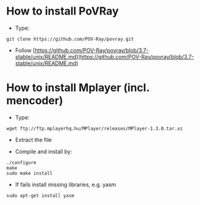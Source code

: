 # How to install PoVRay

* Type:
```
git clone https://github.com/POV-Ray/povray.git
```

* Follow [https://github.com/POV-Ray/povray/blob/3.7-stable/unix/README.md](https://github.com/POV-Ray/povray/blob/3.7-stable/unix/README.md)

# How to install Mplayer (incl. mencoder)

* Type:
```
wget ftp://ftp.mplayerhq.hu/MPlayer/releases/MPlayer-1.3.0.tar.xz
```

* Extract the file

* Compile and install by:
```
./configure 
make 
sudo make install
```

* If fails install missing libraries, e.g. yasm
```
sudo apt-get install yasm
```
